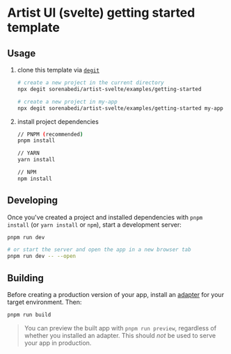 # Artist UI (svelte) getting started template

## Usage

1. clone this template via [`degit`](https://www.npmjs.com/package/degit)

   ```bash
   # create a new project in the current directory
   npx degit sorenabedi/artist-svelte/examples/getting-started

   # create a new project in my-app
   npx degit sorenabedi/artist-svelte/examples/getting-started my-app
   ```

2. install project dependencies

   ```bash
   // PNPM (recommended)
   pnpm install

   // YARN
   yarn install

   // NPM
   npm install
   ```

## Developing

Once you've created a project and installed dependencies with `pnpm install` (or `yarn install` or `npm`), start a development server:

```bash
pnpm run dev

# or start the server and open the app in a new browser tab
pnpm run dev -- --open
```

## Building

Before creating a production version of your app, install an [adapter](https://kit.svelte.dev/docs#adapters) for your target environment. Then:

```bash
pnpm run build
```

> You can preview the built app with `pnpm run preview`, regardless of whether you installed an adapter. This should _not_ be used to serve your app in production.
